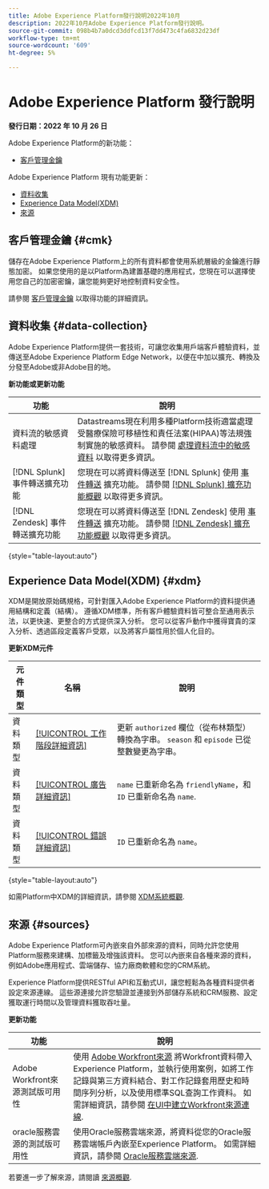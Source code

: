 ```yaml
---
title: Adobe Experience Platform發行說明2022年10月
description: 2022年10月Adobe Experience Platform發行說明。
source-git-commit: 098b4b7a0dcd3ddfcd13f7dd473c4fa6832d23df
workflow-type: tm+mt
source-wordcount: '609'
ht-degree: 5%

---
```


# Adobe Experience Platform 發行說明

**發行日期：2022 年 10 月 26 日**

Adobe Experience Platform的新功能：

- [客戶管理金鑰](#cmk)

Adobe Experience Platform 現有功能更新：

- [資料收集](#data-collection)
- [Experience Data Model(XDM)](#xdm)
- [來源](#sources)

## 客戶管理金鑰 {#cmk}

儲存在Adobe Experience Platform上的所有資料都會使用系統層級的金鑰進行靜態加密。 如果您使用的是以Platform為建置基礎的應用程式，您現在可以選擇使用您自己的加密密鑰，讓您能夠更好地控制資料安全性。

請參閱 [客戶管理金鑰](../../landing/governance-privacy-security/customer-managed-keys.md) 以取得功能的詳細資訊。

## 資料收集 {#data-collection}

Adobe Experience Platform提供一套技術，可讓您收集用戶端客戶體驗資料，並傳送至Adobe Experience Platform Edge Network，以便在中加以擴充、轉換及分發至Adobe或非Adobe目的地。

**新功能或更新功能**

| 功能 | 說明 |
| --- | --- |
| 資料流的敏感資料處理 | Datastreams現在利用多種Platform技術適當處理受醫療保險可移植性和責任法案(HIPAA)等法規強制實施的敏感資料。 請參閱 [處理資料流中的敏感資料](../../edge/datastreams/overview.md#sensitive) 以取得更多資訊。 |
| [!DNL Splunk] 事件轉送擴充功能 | 您現在可以將資料傳送至 [!DNL Splunk] 使用 [事件轉送](../../tags/ui/event-forwarding/overview.md) 擴充功能。 請參閱 [[!DNL Splunk] 擴充功能概觀](../../tags/extensions/web/splunk/overview.md) 以取得更多資訊。 |
| [!DNL Zendesk] 事件轉送擴充功能 | 您現在可以將資料傳送至 [!DNL Zendesk] 使用 [事件轉送](../../tags/ui/event-forwarding/overview.md) 擴充功能。 請參閱 [[!DNL Zendesk] 擴充功能概觀](../../tags/extensions/web/zendesk/overview.md) 以取得更多資訊。 |

{style=&quot;table-layout:auto&quot;}

## Experience Data Model(XDM) {#xdm}

XDM是開放原始碼規格，可針對匯入Adobe Experience Platform的資料提供通用結構和定義（結構）。 遵循XDM標準，所有客戶體驗資料皆可整合至通用表示法，以更快速、更整合的方式提供深入分析。 您可以從客戶動作中獲得寶貴的深入分析、透過區段定義客戶受眾，以及將客戶屬性用於個人化目的。

**更新XDM元件**

| 元件類型 | 名稱 | 說明 |
| --- | --- | --- |
| 資料類型 | [[!UICONTROL 工作階段詳細資訊]](https://github.com/adobe/xdm/blob/master/components/datatypes/sessiondetails.schema.json) | 更新 `authorized` 欄位（從布林類型）轉換為字串。 `season` 和 `episode` 已從整數變更為字串。 |
| 資料類型 | [[!UICONTROL 廣告詳細資訊]](https://github.com/adobe/xdm/blob/master/components/datatypes/advertisingdetails.schema.json) | `name` 已重新命名為 `friendlyName`，和 `ID` 已重新命名為 `name`. |
| 資料類型 | [[!UICONTROL 錯誤詳細資訊]](https://github.com/adobe/xdm/blob/master/components/datatypes/errordetails.schema.json) | `ID` 已重新命名為 `name`。 |

{style=&quot;table-layout:auto&quot;}

如需Platform中XDM的詳細資訊，請參閱 [XDM系統概觀](../../xdm/home.md).

## 來源 {#sources}

Adobe Experience Platform可內嵌來自外部來源的資料，同時允許您使用Platform服務來建構、加標籤及增強該資料。 您可以內嵌來自各種來源的資料，例如Adobe應用程式、雲端儲存、協力廠商軟體和您的CRM系統。

Experience Platform提供RESTful API和互動式UI，讓您輕鬆為各種資料提供者設定來源連線。 這些源連接允許您驗證並連接到外部儲存系統和CRM服務、設定獲取運行時間以及管理資料獲取吞吐量。

**更新功能**

| 功能 | 說明 |
| --- | --- | 
| Adobe Workfront來源測試版可用性 | 使用 [Adobe Workfront來源](../../sources/connectors/adobe-applications/workfront.md) 將Workfront資料帶入Experience Platform，並執行使用案例，如將工作記錄與第三方資料結合、對工作記錄套用歷史和時間序列分析，以及使用標準SQL查詢工作資料。 如需詳細資訊，請參閱 [在UI中建立Workfront來源連線](../../sources/tutorials/ui/create/adobe-applications/workfront.md). |
| oracle服務雲源的測試版可用性 | 使用Oracle服務雲端來源，將資料從您的Oracle服務雲端帳戶內嵌至Experience Platform。 如需詳細資訊，請參閱 [Oracle服務雲端來源](../../sources/connectors/customer-success/oracle-service-cloud.md). |

若要進一步了解來源，請閱讀 [來源概觀](../../sources/home.md).
